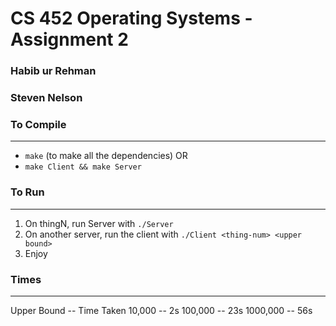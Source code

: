 # CS 452 Operating Systems - Assignment 2

### Habib ur Rehman
### Steven Nelson

### To Compile
---
- `make` (to make all the dependencies)
OR
- `make Client && make Server`

### To Run
---
1. On thingN, run Server with `./Server`
2. On another server, run the client with `./Client <thing-num> <upper bound>`
3. Enjoy 

### Times
---
Upper Bound -- Time Taken
10,000 -- 2s
100,000 -- 23s
1000,000 -- 56s

